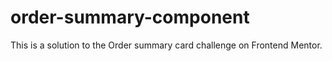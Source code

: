 # order-summary-component
This is a solution to the Order summary card challenge on Frontend Mentor.
